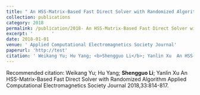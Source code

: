 ```yaml
---
title: " An HSS-Matrix-Based Fast Direct Solver with Randomized Algorithm"
collection: publications
category: 2018
permalink: /publication/2018- An HSS-Matrix-Based Fast Direct Solver with Randomized Algorithm
excerpt: '       '
date: 2018-01-01
venue: ' Applied Computational Electromagnetics Society Journal'
paperurl: 'http://test'
citation: ' Weikang Yu; Hu Yang; <b>Shengguo Li</b>; Yanlin Xu  An HSS-Matrix-Based Fast Direct Solver with Randomized Algorithm Applied Computational Electromagnetics Society Journal 2018,33:814-817. '
---
```



Recommended citation:  Weikang Yu; Hu Yang; <b>Shengguo Li</b>; Yanlin Xu  An HSS-Matrix-Based Fast Direct Solver with Randomized Algorithm Applied Computational Electromagnetics Society Journal 2018,33:814-817. 